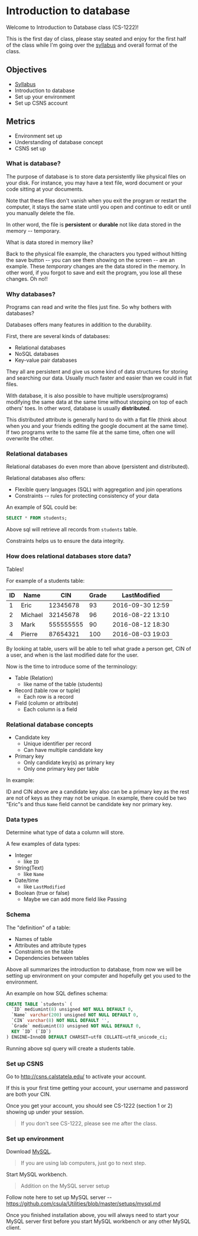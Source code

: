 # Introduction to database

Welcome to Introduction to Database class (CS-1222)!

This is the first day of class, please stay seated and enjoy for the first half
of the class while I'm going over the [syllabus][1] and overall format of the class.

## Objectives

* [Syllabus][1]
* Introduction to database
* Set up your environment
* Set up CSNS account

## Metrics

* Environment set up
* Understanding of database concept
* CSNS set up

### What is database?

The purpose of database is to store data persistently like physical files on your
disk. For instance, you may have a text file, word document or your code sitting
at your documents.

Note that these files don't vanish when you exit the program or restart the computer,
it stays the same state until you open and continue to edit or until you manually
delete the file.

In other word, the file is **persistent** or **durable** not like data stored in the
memory -- temporary.

What is data stored in memory like?

Back to the physical file example, the characters you typed without hitting the
save button -- you can see them showing on the screen -- are an example. These
*temporary* changes are the data stored in the memory. In other word, if you
forgot to save and exit the program, you lose all these changes. Oh no!!

### Why databases?

Programs can read and write the files just fine. So why bothers with databases?

Databases offers many features in addition to the durability.

First, there are several kinds of databases:

* Relational databases
* NoSQL databases
* Key-value pair databases

They all are persistent and give us some kind of data structures for storing and
searching our data. Usually much faster and easier than we could in flat files.

With database, it is also possible to have multiple users(programs) modifying the
same data at the same time without stepping on top of each others' toes. In other
word, database is usually **distributed**.

This distributed attribute is generally hard to do with a flat file (think about
when you and your friends editing the google document at the same time). If two
programs write to the same file at the same time, often one will overwrite the other.

### Relational databases

Relational databases do even more than above (persistent and distributed).

Relational databases also offers:

* Flexible query languages (SQL) with aggregation and join operations
* Constraints -- rules for protecting consistency of your data

An example of SQL could be:

```sql
SELECT * FROM students;
```

Above sql will retrieve all records from `students` table.

Constraints helps us to ensure the data integrity.

### How does relational databases store data?

Tables!

For example of a students table:

| ID | Name | CIN | Grade | LastModified |
| --- | --- | --- | --- | --- |
| 1 | Eric | 12345678 | 93 | 2016-09-30 12:59 |
| 2 | Michael | 32145678 | 96 | 2016-08-22 13:10 |
| 3 | Mark | 555555555 | 90 | 2016-08-12 18:30 |
| 4 | Pierre | 87654321 | 100 | 2016-08-03 19:03 |

By looking at table, users will be able to tell what grade a person get, CIN of
a user, and when is the last modified date for the user.

Now is the time to introduce some of the terminology:

* Table (Relation)
  * like name of the table (students)
* Record (table row or tuple)
  * Each row is a record
* Field (column or attribute)
  * Each column is a field

### Relational database concepts

* Candidate key
  * Unique identifier per record
  * Can have multiple candidate key
* Primary key
  * Only candidate key(s) as primary key
  * Only one primary key per table

In example:

ID and CIN above are a candidate key also can be a primary key as the rest are
not of keys as they may not be unique. In example, there could be two "Eric"s
and thus `Name` field cannot be candidate key nor primary key.

### Data types

Determine what type of data a column will store.

A few examples of data types:

* Integer
  * like `ID`
* String(Text)
  * like `Name`
* Date/time
  * like `LastModified`
* Boolean (true or false)
  * Maybe we can add more field like Passing

### Schema

The "definition" of a table:

* Names of table
* Attributes and attribute types
* Constraints on the table
* Dependencies between tables

Above all summarizes the introduction to database, from now we will be setting
up environment on your computer and hopefully get you used to the environment.

An example on how SQL defines schema:

```sql
CREATE TABLE `students` (
  `ID` mediumint(8) unsigned NOT NULL DEFAULT 0,
  `Name` varchar(200) unsigned NOT NULL DEFAULT 0,
  `CIN` varchar(8) NOT NULL DEFAULT '',
  `Grade` mediumint(8) unsigned NOT NULL DEFAULT 0,
  KEY `ID` (`ID`)
) ENGINE=InnoDB DEFAULT CHARSET=utf8 COLLATE=utf8_unicode_ci;
```

Running above sql query will create a students table.

### Set up CSNS

Go to http://csns.calstatela.edu/ to activate your account.

If this is your first time getting your account, your username and password are
both your CIN.

Once you get your account, you should see CS-1222 (section 1 or 2) showing up
under your session.

> If you don't see CS-1222, please see me after the class.

### Set up environment

Download [MySQL](http://dev.mysql.com/doc/refman/5.7/en/windows-installation.html#windows-installation-simple).

> If you are using lab computers, just go to next step.

Start MySQL workbench.

> Addition on the MySQL server setup

Follow note here to set up MySQL server --
https://github.com/csula/Utilities/blob/master/setups/mysql.md

Once you finished installation above, you will always need to start your MySQL
server first before you start MySQL workbench or any other MySQL client.

[1]: ../syllabus.md
